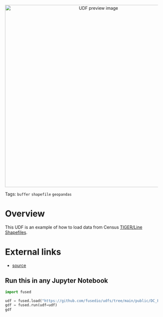 <!--fused:preview-->
<p align="center"><img src="https://fused-magic.s3.us-west-2.amazonaws.com/thumbnails/udfs-staging/DC_File_Example.png" width="600" alt="UDF preview image"></p>

<!--fused:tags-->
Tags: `buffer` `shapefile` `geopandas`

<!--fused:readme-->
# Overview

This UDF is an example of how to load data from Census [TIGER/Line Shapefiles](https://www.census.gov/geographies/mapping-files/time-series/geo/tiger-line-file.html).

# External links

- [source](https://www2.census.gov/geo/tiger/TIGER_RD18/STATE/11_DISTRICT_OF_COLUMBIA/11/)

## Run this in any Jupyter Notebook

```python
import fused

udf = fused.load("https://github.com/fusedio/udfs/tree/main/public/DC_File_Example")
gdf = fused.run(udf=udf)
gdf
```
